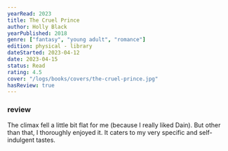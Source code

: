 ```yaml
---
yearRead: 2023
title: The Cruel Prince
author: Holly Black
yearPublished: 2018
genre: ["fantasy", "young adult", "romance"]
edition: physical - library
dateStarted: 2023-04-12
date: 2023-04-15
status: Read
rating: 4.5
cover: "/logs/books/covers/the-cruel-prince.jpg"
hasReview: true
---
```


### review

The climax fell a little bit flat for me (because I really liked Dain). But other than that, I thoroughly enjoyed it. It caters to my very specific and self-indulgent tastes.